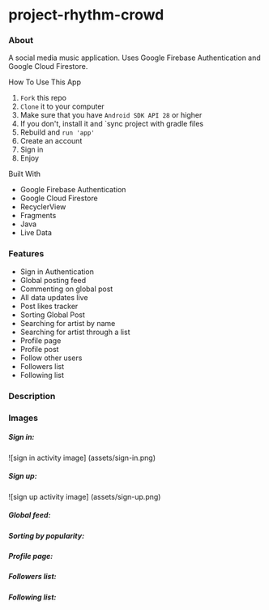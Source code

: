 # project-rhythm-crowd

### About

A social media music application. Uses Google Firebase Authentication and Google Cloud Firestore.

How To Use This App

1. `Fork` this repo
2. `Clone` it to your computer
3. Make sure that you have `Android SDK API 28` or higher
4. If you don't, install it and `sync project with gradle files
5. Rebuild and `run 'app'`
6. Create an account
7. Sign in
8. Enjoy

Built With

* Google Firebase Authentication
* Google Cloud Firestore
* RecyclerView
* Fragments
* Java
* Live Data

### Features

* Sign in Authentication
* Global posting feed
* Commenting on global post
* All data updates live
* Post likes tracker
* Sorting Global Post
* Searching for artist by name
* Searching for artist through a list
* Profile page
* Profile post
* Follow other users
* Followers list
* Following list

### Description



### Images

##### Sign in:

![sign in activity image] (assets/sign-in.png)

##### Sign up:

![sign up activity image] (assets/sign-up.png)

##### Global feed:

##### Sorting by popularity:

##### Profile page:

##### Followers list:

##### Following list: